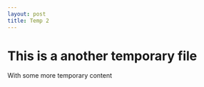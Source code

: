 ```yaml
---
layout: post
title: Temp 2
---
```


# This is a another temporary file

With some more temporary content
